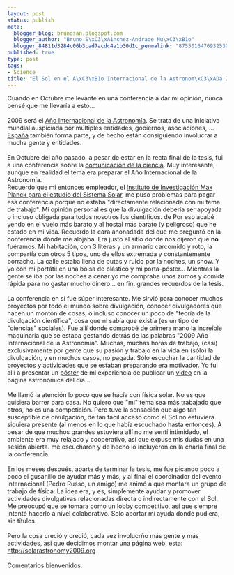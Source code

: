 ```yaml
--- 
layout: post
status: publish
meta: 
  blogger_blog: brunosan.blogspot.com
  blogger_author: "Bruno S\xC3\xA1nchez-Andrade Nu\xC3\xB1o"
  blogger_84811d3284c06b3cad7acdc4a1b30d1c_permalink: "8755016476932530128"
published: true
type: post
tags: 
- Science
title: "El Sol en el A\xC3\xB1o Internacional de la Astronom\xC3\xADa 2009"
---
```

Cuando en Octubre me levanté en una conferencia a dar mi opinión, nunca pensé que me llevaría a esto...<br /><br />2009 será el <a href="http://www.astronomy2009.org/">Año Internacional de la Astronomía</a>. Se trata de una iniciativa mundial auspiciada por múltiples entidades, gobiernos, asociaciones, ... <a href="http://www.iaa.es/IYA09/">España</a> también forma parte, y de hecho están consiguiendo involucrar a mucha gente y entidades.<br /><br />En Octubre del año pasado, a pesar de estar en la recta final de la tesis, fui a una conferencia sobre la <a href="http://www.communicatingastronomy.org/cap2007/">comunicación de la ciencia</a>. Muy interesante, aunque en realidad el tema era preparar el Año Internacional de la Astronomía. <br />Recuerdo que mi entonces empleador, el <a href="http://www.solar-system-school.de/">Instituto de Investigación Max Planck para el estudio del Sistema Solar</a>, me puso problemas para pagar esa conferencia porque no estaba "directamente relacionada con mi tema de trabajo". Mi opinión personal es que la divulgación debería ser apoyada o incluso obligada para todos nosotros los científicos. de  Por eso acabé yendo en el vuelo más barato y al hostal más barato (y peligroso) que he estado en mi vida. Recuerdo la cara anonadada del que me preguntó en la conferencia dónde me alojaba. Era justo el sitio donde nos dijeron que <span style="font-weight:bold;">no</span> fuéramos. Mi habitación, con 3 literas y un armario carcomido y roto, la compartía con otros 5 tipos, uno de ellos extremada y constantemente borracho. La calle estaba llena de putas y ruido por la noches, un show. Y yo con mi portátil en una bolsa de plástico y mi porta-póster... Mientras la gente se iba por las noches a cenar yo me compraba unos zumos y comida rápida para no gastar mucho dinero... en fin, grandes recuerdos de la tesis.<br /><br />La conferencia en sí fue súper interesante. Me sirvió para conocer muchos proyectos por todo el mundo sobre divulgación, conocer divulgadores que hacen un montón de cosas, o incluso conocer un poco de "teoría de la divulgación científica", cosa que ni sabía que existía (es un tipo de "ciencias" sociales). Fue allí donde comprobé de primera mano la increíble maquinaría que se estaba gestando detrás de las palabras "2009 Año Internacional de la Astronomía". Muchas, muchas horas de trabajo, (casi) exclusivamente por gente que su pasión y trabajo en la vida en (sólo) la divulgación, y en muchos casos, no pagada. Sólo escuchar la cantidad  de proyectos y actividades que se estaban preparando era motivador. Yo fui allí a presentar un <a href="http://adsabs.harvard.edu/abs/2008ca07.conf..520S">póster</a> de mi experiencia de publicar un <a href="http://apod.nasa.gov/apod/ap070522.html">video</a> en la página astronómica del día...<br /><br />Me llamó la atención lo poco que se hacía con física solar. No es que quisiera barrer para casa. No quiero que "mi" tema sea más trabajado que otros, no es una competición. Pero tuve la sensación que algo tan susceptible de divulgación, de tan fácil acceso como el Sol no estuviera siquiera presente (al menos en lo que había escuchado hasta entonces). A pesar de que muchos grandes estuviera allí no me sentí intimidado, el ambiente era muy relajado y cooperativo, así que expuse mis dudas en una sesión abierta. me escucharon y de hecho lo incluyeron en la charla final de la conferencia.<br /><br />En los meses después, aparte de terminar la tesis, me fue picando poco a poco el gusanillo de ayudar más y más, y al final el coordinador del evento internacional (Pedro Russo, un amigo) me animó a que montara un grupo de trabajo de física. La idea era, y es, simplemente ayudar y promover actividades divulgativas relacionadas directa o indirectamente con el Sol. Me preocupó que se tomara como un lobby competitivo, así que siempre intenté hacerlo a nivel colaborativo. Solo aportar mi ayuda donde pudiera, sin títulos.<br /><br />Pero la cosa creció y creció, cada vez involucrño más gente y más actividades, asi que decidimos montar una página web, esta:<br /><a href="http://solarastronomy2009.org">http://solarastronomy2009.org</a><br /><br />Comentarios bienvenidos.
